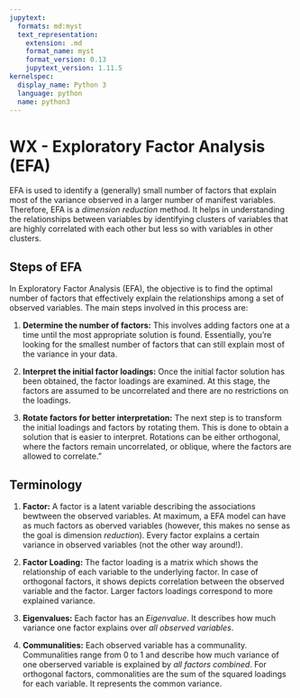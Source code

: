 ```yaml
---
jupytext:
  formats: md:myst
  text_representation:
    extension: .md
    format_name: myst
    format_version: 0.13
    jupytext_version: 1.11.5
kernelspec:
  display_name: Python 3
  language: python
  name: python3
---
```


# WX - Exploratory Factor Analysis (EFA)

EFA is used to identify a (generally) small number of factors that explain most of the variance observed in a larger number of manifest variables. Therefore, EFA is a *dimension reduction* method. It helps in understanding the relationships between variables by identifying clusters of variables that are highly correlated with each other but less so with variables in other clusters. 

## Steps of EFA

In Exploratory Factor Analysis (EFA), the objective is to find the optimal number of factors that effectively explain the relationships among a set of observed variables. The main steps involved in this process are:

1. **Determine the number of factors:** This involves adding factors one at a time until the most appropriate solution is found. Essentially, you’re looking for the smallest number of factors that can still explain most of the variance in your data.

2. **Interpret the initial factor loadings:** Once the initial factor solution has been obtained, the factor loadings are examined. At this stage, the factors are assumed to be uncorrelated and there are no restrictions on the loadings.

3. **Rotate factors for better interpretation:** The next step is to transform the initial loadings and factors by rotating them. This is done to obtain a solution that is easier to interpret. Rotations can be either orthogonal, where the factors remain uncorrelated, or oblique, where the factors are allowed to correlate.”

## Terminology

1. **Factor:** A factor is a latent variable describing the associations bewtween the observed variables. At maximum, a EFA model can have as much factors as oberved variables (however, this makes no sense as the goal is dimension *reduction*). Every factor explains a certain variance in observed variables (not the other way around!). 

2. **Factor Loading:** The factor loading is a matrix which shows the relationship of each variable to the underlying factor. In case of orthogonal factors, it shows depicts correlation between the observed variable and the factor. Larger factors loadings correspond to more explained variance.

3. **Eigenvalues:** Each factor has an *Eigenvalue*. It describes how much variance one factor explains over *all observed variables*. 

4. **Communalities:** Each observed variable has a communality. Communalities range from 0 to 1 and describe how much variance of one oberserved variable is explained by *all factors combined*. For orthogonal factors, commonalities are the sum of the squared loadings for each variable. It represents the common variance. 




